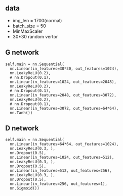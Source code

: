 ## data
- img_len = 1700(normal)
- batch_size = 50
- MinMaxScaler
- 30*30 random vertor

## G network

~~~
self.main = nn.Sequential(
  nn.Linear(in_features=30*30, out_features=1024),
  nn.LeakyReLU(0.2),
  # nn.Dropout(0.1),
  nn.Linear(in_features=1024, out_features=2048),
  nn.LeakyReLU(0.2),
  # nn.Dropout(0.1),
  nn.Linear(in_features=2048, out_features=3072),
  nn.LeakyReLU(0.2),
  # nn.Dropout(0.1),
  nn.Linear(in_features=3072, out_features=64*64),
  nn.Tanh())
~~~

## D network

~~~
self.main = nn.Sequential(
  nn.Linear(in_features=64*64, out_features=1024),
  nn.LeakyReLU(0.3, ),
  nn.Dropout(0.5),
  nn.Linear(in_features=1024, out_features=512),
  nn.LeakyReLU(0.3, ),
  nn.Dropout(0.5),
  nn.Linear(in_features=512, out_features=256),
  nn.LeakyReLU(0.3, ),
  nn.Dropout(0.5),
  nn.Linear(in_features=256, out_features=1),
  nn.Sigmoid())
~~~
